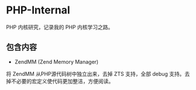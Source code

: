 # PHP-Internal
PHP 内核研究，记录我的 PHP 内核学习之路。

## 包含内容

* ZendMM (Zend Memory Manager)

将 ZendMM 从PHP源代码树中独立出来，去掉 ZTS 支持，全部 debug 支持。去掉不必要的宏定义使代码更加整洁，方便阅读。


